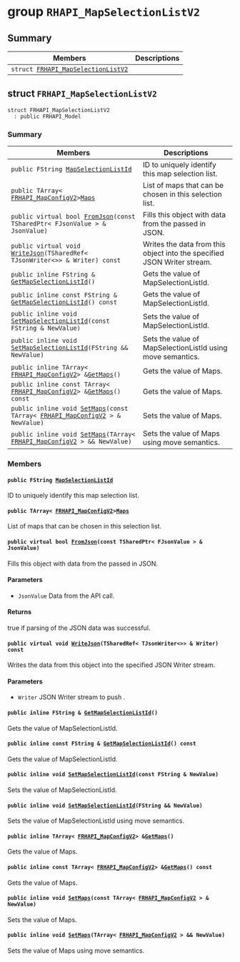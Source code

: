 # group `RHAPI_MapSelectionListV2` <a id="group__RHAPI__MapSelectionListV2"></a>

## Summary

 Members                        | Descriptions                                
--------------------------------|---------------------------------------------
`struct `[`FRHAPI_MapSelectionListV2`](#structFRHAPI__MapSelectionListV2) | 

## struct `FRHAPI_MapSelectionListV2` <a id="structFRHAPI__MapSelectionListV2"></a>

```
struct FRHAPI_MapSelectionListV2
  : public FRHAPI_Model
```

### Summary

 Members                        | Descriptions                                
--------------------------------|---------------------------------------------
`public FString `[`MapSelectionListId`](#structFRHAPI__MapSelectionListV2_1a14dc8c0be8f15c5611dbf79087b0599e) | ID to uniquely identify this map selection list.
`public TArray< `[`FRHAPI_MapConfigV2`](RHAPI_MapConfigV2.md#structFRHAPI__MapConfigV2)` > `[`Maps`](#structFRHAPI__MapSelectionListV2_1ac98cad728a16cb2c742629671a17b010) | List of maps that can be chosen in this selection list.
`public virtual bool `[`FromJson`](#structFRHAPI__MapSelectionListV2_1a480a4fa3df75fcf83ea5b875d615187f)`(const TSharedPtr< FJsonValue > & JsonValue)` | Fills this object with data from the passed in JSON.
`public virtual void `[`WriteJson`](#structFRHAPI__MapSelectionListV2_1acc9ee2168e3523742307aa8cc58d92eb)`(TSharedRef< TJsonWriter<>> & Writer) const` | Writes the data from this object into the specified JSON Writer stream.
`public inline FString & `[`GetMapSelectionListId`](#structFRHAPI__MapSelectionListV2_1ac7e58e7080e1e034770f8181bc5f258a)`()` | Gets the value of MapSelectionListId.
`public inline const FString & `[`GetMapSelectionListId`](#structFRHAPI__MapSelectionListV2_1a92d6c0635bb56833635852c475a923b6)`() const` | Gets the value of MapSelectionListId.
`public inline void `[`SetMapSelectionListId`](#structFRHAPI__MapSelectionListV2_1ae15bc147a01794d32ce87ce80a631ead)`(const FString & NewValue)` | Sets the value of MapSelectionListId.
`public inline void `[`SetMapSelectionListId`](#structFRHAPI__MapSelectionListV2_1a71b0924cfc1e5f3fa096c2fb2b3e9637)`(FString && NewValue)` | Sets the value of MapSelectionListId using move semantics.
`public inline TArray< `[`FRHAPI_MapConfigV2`](RHAPI_MapConfigV2.md#structFRHAPI__MapConfigV2)` > & `[`GetMaps`](#structFRHAPI__MapSelectionListV2_1a7ef11344b831aa06219fedf6eb2416aa)`()` | Gets the value of Maps.
`public inline const TArray< `[`FRHAPI_MapConfigV2`](RHAPI_MapConfigV2.md#structFRHAPI__MapConfigV2)` > & `[`GetMaps`](#structFRHAPI__MapSelectionListV2_1a2f5bc9a98548876244a84d7557263357)`() const` | Gets the value of Maps.
`public inline void `[`SetMaps`](#structFRHAPI__MapSelectionListV2_1ae7b1dcfce553e88503dbde5b52e98119)`(const TArray< `[`FRHAPI_MapConfigV2`](RHAPI_MapConfigV2.md#structFRHAPI__MapConfigV2)` > & NewValue)` | Sets the value of Maps.
`public inline void `[`SetMaps`](#structFRHAPI__MapSelectionListV2_1addf2c34379fa25f9f80f14c07bfa42d0)`(TArray< `[`FRHAPI_MapConfigV2`](RHAPI_MapConfigV2.md#structFRHAPI__MapConfigV2)` > && NewValue)` | Sets the value of Maps using move semantics.

### Members

#### `public FString `[`MapSelectionListId`](#structFRHAPI__MapSelectionListV2_1a14dc8c0be8f15c5611dbf79087b0599e) <a id="structFRHAPI__MapSelectionListV2_1a14dc8c0be8f15c5611dbf79087b0599e"></a>

ID to uniquely identify this map selection list.

#### `public TArray< `[`FRHAPI_MapConfigV2`](RHAPI_MapConfigV2.md#structFRHAPI__MapConfigV2)` > `[`Maps`](#structFRHAPI__MapSelectionListV2_1ac98cad728a16cb2c742629671a17b010) <a id="structFRHAPI__MapSelectionListV2_1ac98cad728a16cb2c742629671a17b010"></a>

List of maps that can be chosen in this selection list.

#### `public virtual bool `[`FromJson`](#structFRHAPI__MapSelectionListV2_1a480a4fa3df75fcf83ea5b875d615187f)`(const TSharedPtr< FJsonValue > & JsonValue)` <a id="structFRHAPI__MapSelectionListV2_1a480a4fa3df75fcf83ea5b875d615187f"></a>

Fills this object with data from the passed in JSON.

#### Parameters
* `JsonValue` Data from the API call.

#### Returns
true if parsing of the JSON data was successful.

#### `public virtual void `[`WriteJson`](#structFRHAPI__MapSelectionListV2_1acc9ee2168e3523742307aa8cc58d92eb)`(TSharedRef< TJsonWriter<>> & Writer) const` <a id="structFRHAPI__MapSelectionListV2_1acc9ee2168e3523742307aa8cc58d92eb"></a>

Writes the data from this object into the specified JSON Writer stream.

#### Parameters
* `Writer` JSON Writer stream to push .

#### `public inline FString & `[`GetMapSelectionListId`](#structFRHAPI__MapSelectionListV2_1ac7e58e7080e1e034770f8181bc5f258a)`()` <a id="structFRHAPI__MapSelectionListV2_1ac7e58e7080e1e034770f8181bc5f258a"></a>

Gets the value of MapSelectionListId.

#### `public inline const FString & `[`GetMapSelectionListId`](#structFRHAPI__MapSelectionListV2_1a92d6c0635bb56833635852c475a923b6)`() const` <a id="structFRHAPI__MapSelectionListV2_1a92d6c0635bb56833635852c475a923b6"></a>

Gets the value of MapSelectionListId.

#### `public inline void `[`SetMapSelectionListId`](#structFRHAPI__MapSelectionListV2_1ae15bc147a01794d32ce87ce80a631ead)`(const FString & NewValue)` <a id="structFRHAPI__MapSelectionListV2_1ae15bc147a01794d32ce87ce80a631ead"></a>

Sets the value of MapSelectionListId.

#### `public inline void `[`SetMapSelectionListId`](#structFRHAPI__MapSelectionListV2_1a71b0924cfc1e5f3fa096c2fb2b3e9637)`(FString && NewValue)` <a id="structFRHAPI__MapSelectionListV2_1a71b0924cfc1e5f3fa096c2fb2b3e9637"></a>

Sets the value of MapSelectionListId using move semantics.

#### `public inline TArray< `[`FRHAPI_MapConfigV2`](RHAPI_MapConfigV2.md#structFRHAPI__MapConfigV2)` > & `[`GetMaps`](#structFRHAPI__MapSelectionListV2_1a7ef11344b831aa06219fedf6eb2416aa)`()` <a id="structFRHAPI__MapSelectionListV2_1a7ef11344b831aa06219fedf6eb2416aa"></a>

Gets the value of Maps.

#### `public inline const TArray< `[`FRHAPI_MapConfigV2`](RHAPI_MapConfigV2.md#structFRHAPI__MapConfigV2)` > & `[`GetMaps`](#structFRHAPI__MapSelectionListV2_1a2f5bc9a98548876244a84d7557263357)`() const` <a id="structFRHAPI__MapSelectionListV2_1a2f5bc9a98548876244a84d7557263357"></a>

Gets the value of Maps.

#### `public inline void `[`SetMaps`](#structFRHAPI__MapSelectionListV2_1ae7b1dcfce553e88503dbde5b52e98119)`(const TArray< `[`FRHAPI_MapConfigV2`](RHAPI_MapConfigV2.md#structFRHAPI__MapConfigV2)` > & NewValue)` <a id="structFRHAPI__MapSelectionListV2_1ae7b1dcfce553e88503dbde5b52e98119"></a>

Sets the value of Maps.

#### `public inline void `[`SetMaps`](#structFRHAPI__MapSelectionListV2_1addf2c34379fa25f9f80f14c07bfa42d0)`(TArray< `[`FRHAPI_MapConfigV2`](RHAPI_MapConfigV2.md#structFRHAPI__MapConfigV2)` > && NewValue)` <a id="structFRHAPI__MapSelectionListV2_1addf2c34379fa25f9f80f14c07bfa42d0"></a>

Sets the value of Maps using move semantics.

